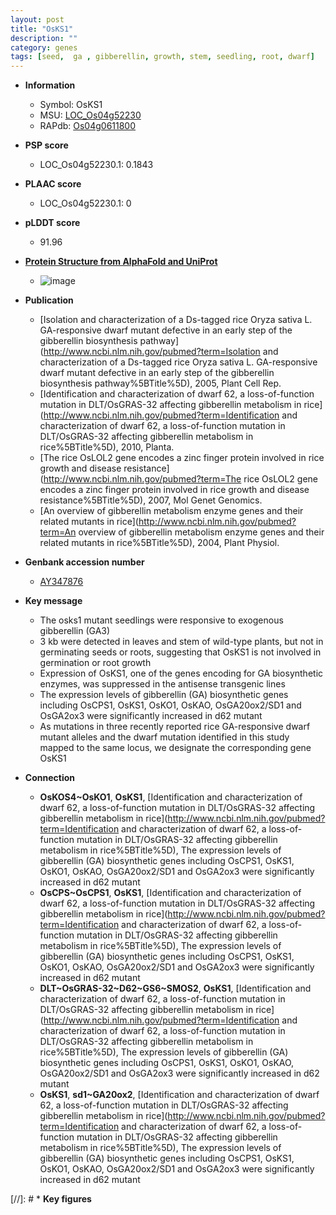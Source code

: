 ```yaml
---
layout: post
title: "OsKS1"
description: ""
category: genes
tags: [seed,  ga , gibberellin, growth, stem, seedling, root, dwarf]
---
```


* **Information**  
    + Symbol: OsKS1  
    + MSU: [LOC_Os04g52230](http://rice.plantbiology.msu.edu/cgi-bin/ORF_infopage.cgi?orf=LOC_Os04g52230)  
    + RAPdb: [Os04g0611800](http://rapdb.dna.affrc.go.jp/viewer/gbrowse_details/irgsp1?name=Os04g0611800)  

* **PSP score**  
    + LOC_Os04g52230.1: 0.1843 

* **PLAAC score**  
    + LOC_Os04g52230.1: 0 

* **pLDDT score**
    + 91.96

* **[Protein Structure from AlphaFold and UniProt](https://www.uniprot.org/uniprotkb/Q0JA82/entry#structure)**
    + ![image](https://ricepsp.github.io/images/Q0/AF-Q0JA82-F1.png)

* **Publication**  
    + [Isolation and characterization of a Ds-tagged rice Oryza sativa L. GA-responsive dwarf mutant defective in an early step of the gibberellin biosynthesis pathway](http://www.ncbi.nlm.nih.gov/pubmed?term=Isolation and characterization of a Ds-tagged rice Oryza sativa L. GA-responsive dwarf mutant defective in an early step of the gibberellin biosynthesis pathway%5BTitle%5D), 2005, Plant Cell Rep.
    + [Identification and characterization of dwarf 62, a loss-of-function mutation in DLT/OsGRAS-32 affecting gibberellin metabolism in rice](http://www.ncbi.nlm.nih.gov/pubmed?term=Identification and characterization of dwarf 62, a loss-of-function mutation in DLT/OsGRAS-32 affecting gibberellin metabolism in rice%5BTitle%5D), 2010, Planta.
    + [The rice OsLOL2 gene encodes a zinc finger protein involved in rice growth and disease resistance](http://www.ncbi.nlm.nih.gov/pubmed?term=The rice OsLOL2 gene encodes a zinc finger protein involved in rice growth and disease resistance%5BTitle%5D), 2007, Mol Genet Genomics.
    + [An overview of gibberellin metabolism enzyme genes and their related mutants in rice](http://www.ncbi.nlm.nih.gov/pubmed?term=An overview of gibberellin metabolism enzyme genes and their related mutants in rice%5BTitle%5D), 2004, Plant Physiol.

* **Genbank accession number**  
    + [AY347876](http://www.ncbi.nlm.nih.gov/nuccore/AY347876)

* **Key message**  
    + The osks1 mutant seedlings were responsive to exogenous gibberellin (GA3)
    + 3 kb were detected in leaves and stem of wild-type plants, but not in germinating seeds or roots, suggesting that OsKS1 is not involved in germination or root growth
    + Expression of OsKS1, one of the genes encoding for GA biosynthetic enzymes, was suppressed in the antisense transgenic lines
    + The expression levels of gibberellin (GA) biosynthetic genes including OsCPS1, OsKS1, OsKO1, OsKAO, OsGA20ox2/SD1 and OsGA2ox3 were significantly increased in d62 mutant
    + As mutations in three recently reported rice GA-responsive dwarf mutant alleles and the dwarf mutation identified in this study mapped to the same locus, we designate the corresponding gene OsKS1

* **Connection**  
    + __OsKOS4~OsKO1__, __OsKS1__, [Identification and characterization of dwarf 62, a loss-of-function mutation in DLT/OsGRAS-32 affecting gibberellin metabolism in rice](http://www.ncbi.nlm.nih.gov/pubmed?term=Identification and characterization of dwarf 62, a loss-of-function mutation in DLT/OsGRAS-32 affecting gibberellin metabolism in rice%5BTitle%5D), The expression levels of gibberellin (GA) biosynthetic genes including OsCPS1, OsKS1, OsKO1, OsKAO, OsGA20ox2/SD1 and OsGA2ox3 were significantly increased in d62 mutant
    + __OsCPS~OsCPS1__, __OsKS1__, [Identification and characterization of dwarf 62, a loss-of-function mutation in DLT/OsGRAS-32 affecting gibberellin metabolism in rice](http://www.ncbi.nlm.nih.gov/pubmed?term=Identification and characterization of dwarf 62, a loss-of-function mutation in DLT/OsGRAS-32 affecting gibberellin metabolism in rice%5BTitle%5D), The expression levels of gibberellin (GA) biosynthetic genes including OsCPS1, OsKS1, OsKO1, OsKAO, OsGA20ox2/SD1 and OsGA2ox3 were significantly increased in d62 mutant
    + __DLT~OsGRAS-32~D62~GS6~SMOS2__, __OsKS1__, [Identification and characterization of dwarf 62, a loss-of-function mutation in DLT/OsGRAS-32 affecting gibberellin metabolism in rice](http://www.ncbi.nlm.nih.gov/pubmed?term=Identification and characterization of dwarf 62, a loss-of-function mutation in DLT/OsGRAS-32 affecting gibberellin metabolism in rice%5BTitle%5D), The expression levels of gibberellin (GA) biosynthetic genes including OsCPS1, OsKS1, OsKO1, OsKAO, OsGA20ox2/SD1 and OsGA2ox3 were significantly increased in d62 mutant
    + __OsKS1__, __sd1~GA20ox2__, [Identification and characterization of dwarf 62, a loss-of-function mutation in DLT/OsGRAS-32 affecting gibberellin metabolism in rice](http://www.ncbi.nlm.nih.gov/pubmed?term=Identification and characterization of dwarf 62, a loss-of-function mutation in DLT/OsGRAS-32 affecting gibberellin metabolism in rice%5BTitle%5D), The expression levels of gibberellin (GA) biosynthetic genes including OsCPS1, OsKS1, OsKO1, OsKAO, OsGA20ox2/SD1 and OsGA2ox3 were significantly increased in d62 mutant

[//]: # * **Key figures**  


